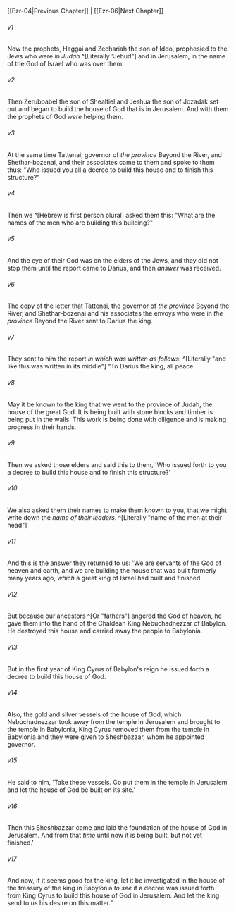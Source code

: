 ﻿---
aliases:
  - Ezra 5
---

[[Ezr-04|Previous Chapter]] | [[Ezr-06|Next Chapter]]

###### v1
Now the prophets, Haggai and Zechariah the son of Iddo, prophesied to the Jews who were in _Judah_ ^[Literally "Jehud"] and in Jerusalem, in the name of the God of Israel who was over them.

###### v2
Then Zerubbabel the son of Shealtiel and Jeshua the son of Jozadak set out and began to build the house of God that is in Jerusalem. And with them the prophets of God _were_ helping them.

###### v3
At the same time Tattenai, governor of _the province_ Beyond the River, and Shethar-bozenai, and their associates came to them and spoke to them thus: "Who issued you all a decree to build this house and to finish this structure?"

###### v4
Then we ^[Hebrew is first person plural] asked them this: "What are the names of the men who are building this building?"

###### v5
And the eye of their God was on the elders of the Jews, and they did not stop them until the report came to Darius, and then _answer_ was received.

###### v6
The copy of the letter that Tattenai, the governor of _the province_ Beyond the River, and Shethar-bozenai and his associates the envoys who were in _the province_ Beyond the River sent to Darius the king.

###### v7
They sent to him the report _in which was written as follows_: ^[Literally "and like this was written in its middle"] "To Darius the king, all peace.

###### v8
May it be known to the king that we went to the province of Judah, the house of the great God. It is being built with stone blocks and timber is being put in the walls. This work is being done with diligence and is making progress in their hands.

###### v9
Then we asked those elders and said this to them, 'Who issued forth to you a decree to build this house and to finish this structure?'

###### v10
We also asked them their names to make them known to you, that we might write down the _name of their leaders_. ^[Literally "name of the men at their head"]

###### v11
And this is the answer they returned to us: 'We are servants of the God of heaven and earth, and we are building the house that was built formerly many years ago, _which_ a great king of Israel had built and finished.

###### v12
But because our ancestors ^[Or "fathers"] angered the God of heaven, he gave them into the hand of the Chaldean King Nebuchadnezzar of Babylon. He destroyed this house and carried away the people to Babylonia.

###### v13
But in the first year of King Cyrus of Babylon's reign he issued forth a decree to build this house of God.

###### v14
Also, the gold and silver vessels of the house of God, which Nebuchadnezzar took away from the temple in Jerusalem and brought to the temple in Babylonia, King Cyrus removed them from the temple in Babylonia and they were given to Sheshbazzar, whom he appointed governor.

###### v15
He said to him, 'Take these vessels. Go put them in the temple in Jerusalem and let the house of God be built on its site.'

###### v16
Then this Sheshbazzar came and laid the foundation of the house of God in Jerusalem. And from that _time_ until now it is being built, but not yet finished.'

###### v17
And now, if it seems good for the king, let it be investigated in the house of the treasury of the king in Babylonia _to see_ if a decree was issued forth from King Cyrus to build this house of God in Jerusalem. And let the king send to us his desire on this matter."